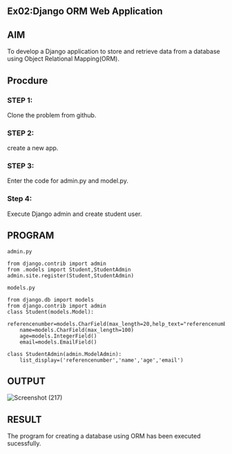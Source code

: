## Ex02:Django ORM Web Application

## AIM
To develop a Django application to store and retrieve data from a database using Object Relational Mapping(ORM).

## Procdure
### STEP 1:
Clone the problem from github.
### STEP 2:
create a new app.
### STEP 3:
Enter the code for admin.py and model.py.
### Step 4:
Execute Django admin and create student user.
## PROGRAM
```
admin.py

from django.contrib import admin
from .models import Student,StudentAdmin
admin.site.register(Student,StudentAdmin)

models.py

from django.db import models
from django.contrib import admin
class Student(models.Model):
    referencenumber=models.CharField(max_length=20,help_text="referencenumber")
    name=models.CharField(max_length=100)
    age=models.IntegerField()
    email=models.EmailField()

class StudentAdmin(admin.ModelAdmin):
    list_display=('referencenumber','name','age','email')
```

## OUTPUT
![Screenshot (217)](https://github.com/DivyaMunirathnamm/django-orm-app/assets/147474097/f09ea8a3-48f2-4455-a90f-fc71f707d42d)

## RESULT
The program for creating a database using ORM has been executed sucessfully.

